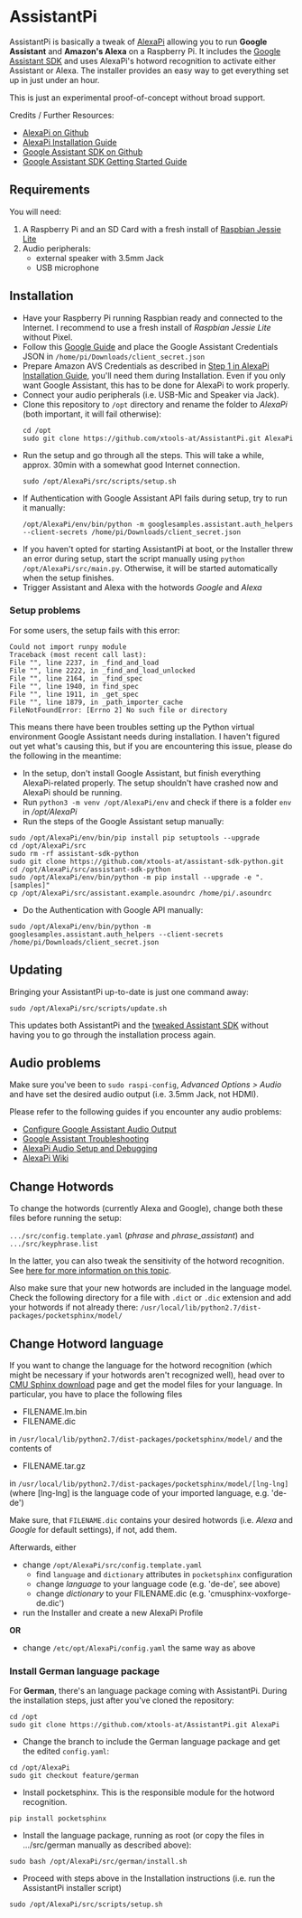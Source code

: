 # AssistantPi

AssistantPi is basically a tweak of [AlexaPi](https://github.com/alexa-pi/AlexaPi) allowing you to run **Google Assistant** and **Amazon's Alexa** on a Raspberry Pi. It includes the [Google Assistant SDK](https://github.com/googlesamples/assistant-sdk-python) and uses AlexaPi's hotword recognition to activate either Assistant or Alexa. The installer provides an easy way to get everything set up in just under an hour.

This is just an experimental proof-of-concept without broad support.

Credits / Further Resources:
- [AlexaPi on Github](https://github.com/alexa-pi/AlexaPi)
- [AlexaPi Installation Guide](https://github.com/alexa-pi/AlexaPi/wiki/Installation)
- [Google Assistant SDK on Github](https://github.com/googlesamples/assistant-sdk-python)
- [Google Assistant SDK Getting Started Guide](https://developers.google.com/assistant/sdk/prototype/getting-started-pi-python)


## Requirements

You will need:

1. A Raspberry Pi and an SD Card with a fresh install of [Raspbian Jessie Lite](https://www.raspberrypi.org/downloads/raspbian/)
2. Audio peripherals:
    - external speaker with 3.5mm Jack
    - USB microphone


## Installation

- Have your Raspberry Pi running Raspbian ready and connected to the Internet. I recommend to use a fresh install of *Raspbian Jessie Lite* without Pixel.
- Follow this [Google Guide](https://developers.google.com/assistant/sdk/prototype/getting-started-pi-python/config-dev-project-and-account) and place the Google Assistant Credentials JSON in `/home/pi/Downloads/client_secret.json`
- Prepare Amazon AVS Credentials as described in [Step 1 in AlexaPi Installation Guide](https://github.com/alexa-pi/AlexaPi/wiki/Installation), you'll need them during Installation. Even if you only want Google Assistant, this has to be done for AlexaPi to work properly.
- Connect your audio peripherals (i.e. USB-Mic and Speaker via Jack).
- Clone this repository to `/opt` directory and rename the folder to *AlexaPi* (both important, it will fail otherwise):
	```
    cd /opt
	sudo git clone https://github.com/xtools-at/AssistantPi.git AlexaPi
    ```
- Run the setup and go through all the steps. This will take a while, approx. 30min with a somewhat good Internet connection.
	```
    sudo /opt/AlexaPi/src/scripts/setup.sh
    ```
- If Authentication with Google Assistant API fails during setup, try to run it manually:
	```
    /opt/AlexaPi/env/bin/python -m googlesamples.assistant.auth_helpers --client-secrets /home/pi/Downloads/client_secret.json
    ```
- If you haven't opted for starting AssistantPi at boot, or the Installer threw an error during setup, start the script manually using `python /opt/AlexaPi/src/main.py`. Otherwise, it will be started automatically when the setup finishes.
- Trigger Assistant and Alexa with the hotwords *Google* and *Alexa*

### Setup problems
For some users, the setup fails with this error:

```
Could not import runpy module
Traceback (most recent call last):
File "", line 2237, in _find_and_load
File "", line 2222, in _find_and_load_unlocked
File "", line 2164, in _find_spec
File "", line 1940, in find_spec
File "", line 1911, in _get_spec
File "", line 1879, in _path_importer_cache
FileNotFoundError: [Errno 2] No such file or directory
```

This means there have been troubles setting up the Python virtual environment Google Assistant needs during installation. I haven't figured out yet what's causing this, but if you are encountering this issue, please do the following in the meantime:

- In the setup, don't install Google Assistant, but finish everything AlexaPi-related properly. The setup shouldn't have crashed now and AlexaPi should be running.
- Run `python3 -m venv /opt/AlexaPi/env` and check if there is a folder `env` in _/opt/AlexaPi_
- Run the steps of the Google Assistant setup manually:
```
sudo /opt/AlexaPi/env/bin/pip install pip setuptools --upgrade
cd /opt/AlexaPi/src
sudo rm -rf assistant-sdk-python
sudo git clone https://github.com/xtools-at/assistant-sdk-python.git
cd /opt/AlexaPi/src/assistant-sdk-python
sudo /opt/AlexaPi/env/bin/python -m pip install --upgrade -e ".[samples]"
cp /opt/AlexaPi/src/assistant.example.asoundrc /home/pi/.asoundrc
```
- Do the Authentication with Google API manually:
```
sudo /opt/AlexaPi/env/bin/python -m googlesamples.assistant.auth_helpers --client-secrets /home/pi/Downloads/client_secret.json
```


## Updating

Bringing your AssistantPi up-to-date is just one command away:
```
sudo /opt/AlexaPi/src/scripts/update.sh
```
This updates both AssistantPi and the [tweaked Assistant SDK](https://github.com/xtools-at/assistant-sdk-python) without having you to go through the installation process again.


## Audio problems

Make sure you've been to `sudo raspi-config`, *Advanced Options > Audio* and have set the desired audio output (i.e. 3.5mm Jack, not HDMI).

Please refer to the following guides if you encounter any audio problems:

- [Configure Google Assistant Audio Output](https://developers.google.com/assistant/sdk/prototype/getting-started-pi-python/configure-audio)
- [Google Assistant Troubleshooting](https://developers.google.com/assistant/sdk/prototype/getting-started-pi-python/troubleshooting)
- [AlexaPi Audio Setup and Debugging](https://github.com/alexa-pi/AlexaPi/wiki/Audio-setup-&-debugging)
- [AlexaPi Wiki](https://github.com/alexa-pi/AlexaPi/wiki/)


## Change Hotwords

To change the hotwords (currently Alexa and Google), change both these files before running the setup:

`.../src/config.template.yaml` (*phrase* and *phrase_assistant*) and `.../src/keyphrase.list`

In the latter, you can also tweak the sensitivity of the hotword recognition. See [here for more information on this topic](http://cmusphinx.sourceforge.net/wiki/faq#qhow_to_implement_hot_word_listening).

Also make sure that your new hotwords are included in the language model. Check the following directory for a file with `.dict` or `.dic` extension and add your hotwords if not already there: `/usr/local/lib/python2.7/dist-packages/pocketsphinx/model/`


## Change Hotword language

If you want to change the language for the hotword recognition (which might be necessary if your hotwords aren't recognized well), head over to [CMU Sphinx download](https://sourceforge.net/projects/cmusphinx/files/Acoustic%20and%20Language%20Models/) page and get the model files for your language.
In particular, you have to place the following files
- FILENAME.lm.bin
- FILENAME.dic

in `/usr/local/lib/python2.7/dist-packages/pocketsphinx/model/` and the contents of

- FILENAME.tar.gz

in `/usr/local/lib/python2.7/dist-packages/pocketsphinx/model/[lng-lng]` (where [lng-lng] is the language code of your imported language, e.g. 'de-de')

Make sure, that `FILENAME.dic` contains your desired hotwords (i.e. *Alexa* and *Google* for default settings), if not, add them.

Afterwards, either
- change `/opt/AlexaPi/src/config.template.yaml`
  - find `language` and `dictionary` attributes in `pocketsphinx` configuration
  - change *language* to your language code (e.g. 'de-de', see above)
  - change *dictionary* to your FILENAME.dic (e.g. 'cmusphinx-voxforge-de.dic')
- run the Installer and create a new AlexaPi Profile

**OR**
- change `/etc/opt/AlexaPi/config.yaml` the same way as above

### Install German language package

For **German**, there's an language package coming with AssistantPi. During the installation steps, just after you've cloned the repository:
```
cd /opt
sudo git clone https://github.com/xtools-at/AssistantPi.git AlexaPi
```
- Change the branch to include the German language package and get the edited `config.yaml`:
```
cd /opt/AlexaPi
sudo git checkout feature/german
```
- Install pocketsphinx. This is the responsible module for the hotword recognition.
```
pip install pocketsphinx
```
- Install the language package, running as root (or copy the files in .../src/german manually as described above):
```
sudo bash /opt/AlexaPi/src/german/install.sh
```
- Proceed with steps above in the Installation instructions (i.e. run the AssistantPi installer script)
```
sudo /opt/AlexaPi/src/scripts/setup.sh
```
